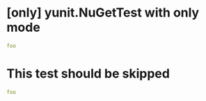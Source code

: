 ﻿# [only] yunit.NuGetTest with only mode

``````yml
foo
``````

# This test should be skipped

``````yml
foo
``````